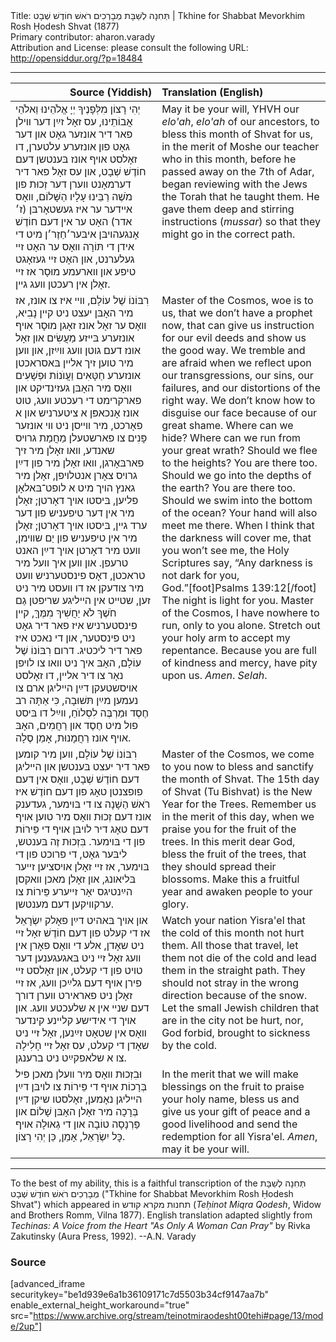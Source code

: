 <html>
<head></head>
<body>
Title: תְּחִנָה לְשַׁבָּת מְבָרְכִים רֹאשׁ חוֹדֶשׁ שְׁבָט | Tkhine for Shabbat Mevorkhim Rosh Ḥodesh Shvat (1877)<br />
Primary contributor: aharon.varady<br />
Attribution and License: please consult the following URL: <a href="http://opensiddur.org/?p=18484">http://opensiddur.org/?p=18484</a>
<p />
<hr />

<table style="margin-left: auto;margin-right: auto;" class="draggable">
<thead><tr><th id="x" style="text-align: right;">Source (Yiddish)</th><th style="text-align: left;">Translation (English)</th></tr></thead>
<tbody>
<tr>
<td style="vertical-align:top;" width="46%">
<div class="yiddish"><span lang="he">
יְהִי רָצוֹן מִלְּפָנֶיךָ יְיָ אֱלֹהֵינוּ וֵאלֹהֵי אֲבוֹתֵינוּ, עס זאָל זײַן דער װילן פאר דיר אונזער גאָט און דער גאָט פון אונזערע עלטערן, דו זאָלסט אױף אונז בּענטשן דעם חוֹדֶשׁ שְׁבָט, און עס זאָל פאר דיר דערמאָנט ווערן דער זְכוּת פון מֹשֶׁה רַבֵּינוּ עָלָיו הַשָּׁלוֹם, װאָס אײדער ער איז געשטאָרבּן (ז׳ אדר) האָט ער אין דעם חוֹדֶשׁ אָנגעהױבּן איבּער׳חַזֶר׳ן מיט די אידן די תּוֹרָה װאָס ער האָט זײ געלערנט, און האָט זײ געזאָגט טיפע און װארעמע מוּסָר אז זײ זאָלן אין רעכטן װעג גײן. 
</span></div>
</td>
 
<td style="vertical-align:top;" width="53%">
<div class="english">
May it be your will, YHVH our <em>elo'ah</em>, <em>elo'ah</em> of our ancestors, to bless this month of Shvat for us, in the merit of Moshe our teacher who in this month, before he passed away on the 7th of Adar, began reviewing with the Jews the Torah that he taught them. He gave them deep and stirring instructions (<em>mussar</em>) so that they might go in the correct path. 
</div></td>
</tr>


<tr>
<td style="vertical-align:top;" width="46%">
<div class="yiddish"><span lang="he">
רִבּוֹנוֹ שֶׁל עוֹלָם, װײ איז צו אונז, אז מיר האָבּן יעצט ניט קײן נָבִיא, װאָס ער זאָל אונז זאָגן מוּסָר אױף אונזערע בּײזע מַעֲשִׂים און זאָל אונז דעם גוטן װעג װײַזן, און װען מיר טוען זיך אלײן בּאסראכטן אונזערע חַטָּאִים וַעֲוֺנוֹת וּפְשָׁעִים װאָס מיר האָבּן געזינדיקט און פארקרימט די רעכטע װעג, טוט אונז אָנכאפּן א ציטערניש און א פאָרכט, מיר װײסן ניט װי אונזער פָּנִים צו פארשטעלן מַחֲמַת גרױס שאנדע, װאו זאָלן מיר זיך פארבּאָרגן, װאו זאָלן מיר פון דײַן גרױס צאָרן אנטלױפן, זאָלן מיר גאנץ הױך מיט א לופט־בּאלאָן פליען, בּיסטו אױך דאָרטן; זאָלן מיר אין דער טיפעניש פון דער ערד גײן, בּיסטו אױך דאָרטן; זאָלן מיר אין טיפעניש פון יַם שװימן, װעט מיר דאָרטן אױך דײַן האנט טרעפן. און װען איך וועל מיר טראכטן, דאָס פינסטערניש װעט מיר צודעקן אז דו װעסט מיר ניט זען, שטײט אין הײליגע שריפטן גַם חֹשֶׁךְ לֹא יַחֲשִׁיךְ מִמֶּךָּ, קײן פינסטערניש איז פאר דיר גאָט ניט פינסטער, און די נאכט איז פאר דיר ליכטיג. דרום רִבּוֹנוֹ שֶׁל עוֹלָם, האָבּ איך ניט װאו צו לױפן נאָר צו דיר אלײן, דו זאָלסט אױסשטעקן דײַן הײליגן ארם צו נעמען מײַן תּשׁוּבָה, כִּי אַתָּה רב חֶסֶד וּמַרְבֶּה לִסְלוֺחַ, װײַל דו בּיסט פול מיט חֶסֶד און רַחֲמִים, האָבּ אױף אונז רַחֲמָנוּת, אָמֵן סֶלָה.
</span></div>
</td>
 
<td style="vertical-align:top;" width="53%">
<div class="english">
Master of the Cosmos, woe is to us, that we don’t have a prophet now, that can give us instruction for our evil deeds and show us the good way. We tremble and are afraid when we reflect upon our transgressions, our sins, our failures, and our distortions of the right way. We don’t know how to disguise our face because of our great shame. Where can we hide? Where can we run from your great wrath? Should we flee to the heights? You are there too. Should we go into the depths of the earth? You are there too. Should we swim into the bottom of the ocean? Your hand will also meet me there. When I think that the darkness will cover me, that you won’t see me, the Holy Scriptures say, “Any darkness is not dark for you, God.”[foot]Psalms 139:12[/foot] The night is light for you. Master of the Cosmos, I have nowhere to run, only to you alone. Stretch out your holy arm to accept my repentance. Because you are full of kindness and mercy, have pity upon us. <em>Amen</em>. <em>Selah</em>.
</div></td>
</tr>


<tr>
<td style="vertical-align:top;" width="46%">
<div class="yiddish"><span lang="he">
רִבּוֹנוֹ שֶׁל עוֹלָם, װען מיר קומען פאר דיר יעצט בּענטשן און הײליגן דעם חוֹדֶשׁ שְׁבָט, װאָס אין דעם פופצנטן טאָג פון דעם חוֹדֶשׁ איז רֹאשׁ הַשָׁנָה צו די בּױמער, געדענק אונז דעם זְכוּת װאָס מיר טוען אױף דעם טאָג דיר לױבּן אױף די פֵּירוֹת פון די בּױמער. בִּזְכוּת זֶה בּענטש, ליבּער גאָט, די פרוכט פון די בּױמער, אז זײ זאָלן אױסציען זײער בּליאונג, און זאָלן מאכן װאקסן הײַנטיגס יאָר זײערע פֵּירוֹת צו ערקװיקען דעם מענטשן. 
</span></div>
</td>
 
<td style="vertical-align:top;" width="53%">
<div class="english">
Master of the Cosmos, we come to you now to bless and sanctify the month of Shvat. The 15th day of Shvat (Tu Bishvat) is the New Year for the Trees. Remember us in the merit of this day, when we praise you for the fruit of the trees. In this merit dear God, bless the fruit of the trees, that they should spread their blossoms. Make this a fruitful year and awaken people to your glory. 
</div></td>
</tr>


<tr>
<td style="vertical-align:top;" width="46%">
<div class="yiddish"><span lang="he">
און אױך בּאהיט דײַן פאָלק יִשְׂרָאֵל אז די קעלט פון דעם חוֹדֶשׁ זאָל זײ ניט שאָדן, אלע די װאָס פאָרן אין װעג זאָל זײ ניט בּאגעגענען דער טױט פון די קעלט, און זאָלסט זײ פירן אױף דעם גלײַכן װעג, אז זײ זאָלן ניט פאראירט ווערן דורך דעם שנײ אין א שלעכטע װעג. און אױך די אידישע קלײנע קינדער װאָס אין שטאָט זײַנען, זאָל זײ ניט שאָדן די קעלט, עס זאָל זײ חָלִילָה צו א שלאפקײַט ניט ברענגן.
</span></div>
</td>
 
<td style="vertical-align:top;" width="53%">
<div class="english">
Watch your nation Yisra'el that the cold of this month not hurt them. All those that travel, let them not die of the cold and lead them in the straight path. They should not stray in the wrong direction because of the snow. Let the small Jewish children that are in the city not be hurt, nor, God forbid, brought to sickness by the cold.
</div></td>
</tr>


<tr>
<td style="vertical-align:top;" width="46%">
<div class="yiddish"><span lang="he">
 וּבִזְכוּת װאָס מיר װעלן מאכן פיל בְּרָכוֹת אױף די פֵּירוֹת צו לױבּן דײַן הײליגן נאָמען, זאָלסטו שיקן דײַן בְּרָכָה מיר זאָלן האָבּן שָׁלוֹם און פַּרְנָסָה טוֹבָה און די גְאוּלָה אױף כׇּל יִשְׂרָאֵל, אָמֵן, כֵּן יְהִי רָצוֹן.
</span></div>
</td>
 
<td style="vertical-align:top;" width="53%">
<div class="english">
In the merit that we will make blessings on the fruit to praise your holy name, bless us and give us your gift of peace and a good livelihood and send the redemption for all Yisra'el. <em>Amen</em>, may it be your will.
</div></td>
</tr>
</tbody></table>

<hr />

To the best of my ability, this is a faithful transcription of the תְּחִנָה לְשַׁבָּת מְבָרְכִים רֹאשׁ חוֺדֶשׁ שְׁבָט ("Tkhine for Shabbat Mevorkhim Rosh Ḥodesh Shvat") which appeared in תחנות מקרא קודש (<em>Teḥinot Miqra Qodesh</em>, Widow and Brothers Romm, Vilna 1877). English translation adapted slightly from <em>Techinas: A Voice from the Heart "As Only A Woman Can Pray"</em> by Rivka Zakutinsky (Aura Press, 1992). --A.N. Varady


<h3>Source</h3>

[advanced_iframe securitykey="be1d939e6a1b36109171c7d5503b34cf9147aa7b" enable_external_height_workaround="true" src="https://www.archive.org/stream/teinotmiraodesht00tehi#page/13/mode/2up"]
</body>
</html>